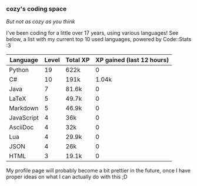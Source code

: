 ### cozy's coding space
*But not as cozy as you think*

I've been coding for a little over 17 years, using various languages! See below, a list with my current top 10 used languages, powered by Code::Stats :3
    
| Language | Level | Total XP | XP gained (last 12 hours) |
| --- | --- | --- | --- |
| Python | 19 | 622k | 0 |
| C# | 10 | 191k | 1.04k |
| Java | 7 | 81.6k | 0 |
| LaTeX | 5 | 49.7k | 0 |
| Markdown | 5 | 46.9k | 0 |
| JavaScript | 4 | 36k | 0 |
| AsciiDoc | 4 | 32k | 0 |
| Lua | 4 | 29.9k | 0 |
| JSON | 4 | 26k | 0 |
| HTML | 3 | 19.1k | 0 |
    
My profile page will probably become a bit prettier in the future, once I have proper ideas on what I can actually do with this ;D